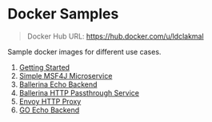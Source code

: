 # Docker Samples

> Docker Hub URL: https://hub.docker.com/u/ldclakmal

Sample docker images for different use cases.

1. [Getting Started](./sample)
2. [Simple MSF4J Microservice](./msf4j)
3. [Ballerina Echo Backend](./ballerina-echo-backend)
4. [Ballerina HTTP Passthrough Service](./ballerina-http-passthrough)
5. [Envoy HTTP Proxy](./envoy)
6. [GO Echo Backend](./go-echo-backend)
